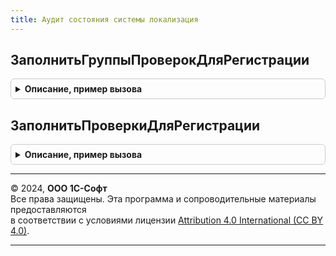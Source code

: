 ```yaml
---
title: Аудит состояния системы локализация
---
```



## ЗаполнитьГруппыПроверокДляРегистрации
<details style="margin: 1em 0; padding: 0.5em; border: 1px solid #ccc; border-radius: 6px;">

<summary style="font-weight: bold; cursor: pointer;">Описание, пример вызова</summary>

```bsl

// Позволяет заполнить описание групп проверок.
// Вызывается при заполнении справочника ПравилаПроверкиУчета.
//
// Параметры:
//	ТаблицаГруппПроверок - см. АудитСостоянияСистемы.ТаблицаГруппПроверокСостоянияСистемы
//
Процедура ЗаполнитьГруппыПроверокДляРегистрации(ТаблицаГруппПроверок) Экспорт
```

Пример вызова
```bsl
АудитСостоянияСистемыЛокализация.ЗаполнитьГруппыПроверокДляРегистрации(ТаблицаГруппПроверок) 
```
</details>

## ЗаполнитьПроверкиДляРегистрации
<details style="margin: 1em 0; padding: 0.5em; border: 1px solid #ccc; border-radius: 6px;">

<summary style="font-weight: bold; cursor: pointer;">Описание, пример вызова</summary>

```bsl

// Позволяет заполнить описание проверок.
// Вызывается при заполнении справочника ПравилаПроверкиУчета.
//
// Параметры:
//	ТаблицаПроверок - см. АудитСостоянияСистемы.ТаблицаПроверокСостоянияСистемы
//
Процедура ЗаполнитьПроверкиДляРегистрации(ТаблицаПроверок) Экспорт
```

Пример вызова
```bsl
АудитСостоянияСистемыЛокализация.ЗаполнитьПроверкиДляРегистрации(ТаблицаПроверок) 
```
</details>

---

© 2024, **ООО 1С-Софт**  
Все права защищены. Эта программа и сопроводительные материалы предоставляются  
в соответствии с условиями лицензии [Attribution 4.0 International (CC BY 4.0)](https://creativecommons.org/licenses/by/4.0/legalcode).

---
